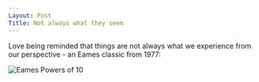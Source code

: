 ```yaml
---
Layout: Post
Title: Not always what they seem
---
```


Love being reminded that things are not always what we experience from our perspective - an Eames classic from 1977:

![Eames Powers of 10](https://sites.google.com/a/wcastl.org/the-westminster-school-of-business-and-communication/_/rsrc/1433291325348/entrepreneurship/powersof10/Stills-from-Powers-of-Ten-1977.jpg)
